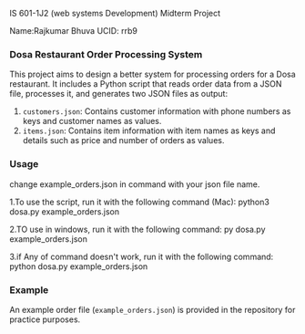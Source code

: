 IS 601-1J2 (web systems Development) Midterm Project

Name:Rajkumar Bhuva
UCID: rrb9

### Dosa Restaurant Order Processing System

This project aims to design a better system for processing orders for a Dosa restaurant. It includes a Python script that reads order data from a JSON file, processes it, and generates two JSON files as output:

1. `customers.json`: Contains customer information with phone numbers as keys and customer names as values.
2. `items.json`: Contains item information with item names as keys and details such as price and number of orders as values.

### Usage
change example_orders.json in command with your json file name.

1.To use the script, run it with the following command (Mac):
python3 dosa.py example_orders.json

2.TO use in windows, run it with the following command:
py dosa.py example_orders.json

3.if Any of command doesn't work, run it with the following command:
python dosa.py example_orders.json

### Example

An example order file (`example_orders.json`) is provided in the repository for practice purposes.
